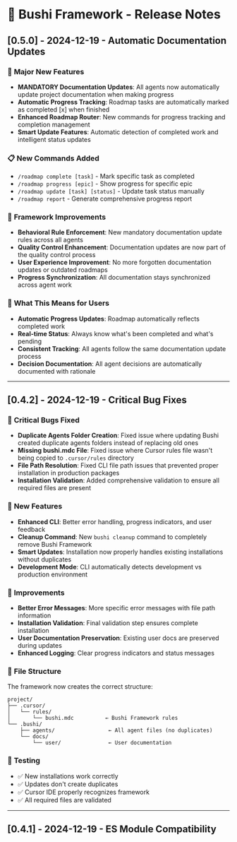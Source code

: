 # 🚀 Bushi Framework - Release Notes

## [0.5.0] - 2024-12-19 - Automatic Documentation Updates

### 🚀 **Major New Features**

- **MANDATORY Documentation Updates**: All agents now automatically update project documentation when making progress
- **Automatic Progress Tracking**: Roadmap tasks are automatically marked as completed [x] when finished
- **Enhanced Roadmap Router**: New commands for progress tracking and completion management
- **Smart Update Features**: Automatic detection of completed work and intelligent status updates

### 📋 **New Commands Added**

- `/roadmap complete [task]` - Mark specific task as completed
- `/roadmap progress [epic]` - Show progress for specific epic
- `/roadmap update [task] [status]` - Update task status manually
- `/roadmap report` - Generate comprehensive progress report

### 🔧 **Framework Improvements**

- **Behavioral Rule Enforcement**: New mandatory documentation update rules across all agents
- **Quality Control Enhancement**: Documentation updates are now part of the quality control process
- **User Experience Improvement**: No more forgotten documentation updates or outdated roadmaps
- **Progress Synchronization**: All documentation stays synchronized across agent work

### 🎯 **What This Means for Users**

- **Automatic Progress Updates**: Roadmap automatically reflects completed work
- **Real-time Status**: Always know what's been completed and what's pending
- **Consistent Tracking**: All agents follow the same documentation update process
- **Decision Documentation**: All agent decisions are automatically documented with rationale

---

## [0.4.2] - 2024-12-19 - Critical Bug Fixes

### 🐛 **Critical Bugs Fixed**

- **Duplicate Agents Folder Creation**: Fixed issue where updating Bushi created duplicate agents folders instead of replacing old ones
- **Missing bushi.mdc File**: Fixed issue where Cursor rules file wasn't being copied to `.cursor/rules` directory
- **File Path Resolution**: Fixed CLI file path issues that prevented proper installation in production packages
- **Installation Validation**: Added comprehensive validation to ensure all required files are present

### 🚀 **New Features**

- **Enhanced CLI**: Better error handling, progress indicators, and user feedback
- **Cleanup Command**: New `bushi cleanup` command to completely remove Bushi Framework
- **Smart Updates**: Installation now properly handles existing installations without duplicates
- **Development Mode**: CLI automatically detects development vs production environment

### 🔧 **Improvements**

- **Better Error Messages**: More specific error messages with file path information
- **Installation Validation**: Final validation step ensures complete installation
- **User Documentation Preservation**: Existing user docs are preserved during updates
- **Enhanced Logging**: Clear progress indicators and status messages

### 📁 **File Structure**

The framework now creates the correct structure:
```
project/
├── .cursor/
│   └── rules/
│       └── bushi.mdc          ← Bushi Framework rules
└── .bushi/
    ├── agents/                 ← All agent files (no duplicates)
    └── docs/
        └── user/               ← User documentation
```

### 🧪 **Testing**

- ✅ New installations work correctly
- ✅ Updates don't create duplicates
- ✅ Cursor IDE properly recognizes framework
- ✅ All required files are validated

---

## [0.4.1] - 2024-12-19 - ES Module Compatibility
